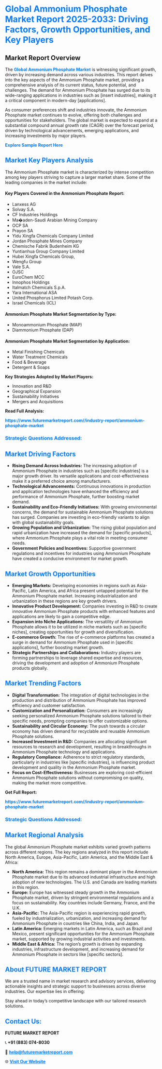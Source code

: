 <h1 style="color: #007BFF;">Global Ammonium Phosphate Market Report 2025-2033: Driving Factors, Growth Opportunities, and Key Players</h1>

<section id="overview">
<h2>Market Report Overview</h2>
<p>The <a href="https://www.futuremarketreport.com//industry-report/ammonium-phosphate-market" style="color: #007BFF; text-decoration: none;"><strong>Global Ammonium Phosphate Market</strong></a> is witnessing significant growth, driven by increasing demand across various industries. This report delves into the key aspects of the Ammonium Phosphate market, providing a comprehensive analysis of its current status, future potential, and challenges. The demand for Ammonium Phosphate has surged due to its wide-ranging applications in industries such as [insert industries], making it a critical component in modern-day [applications].</p>
<p>As consumer preferences shift and industries innovate, the Ammonium Phosphate market continues to evolve, offering both challenges and opportunities for stakeholders. The global market is expected to expand at a substantial compound annual growth rate (CAGR) over the forecast period, driven by technological advancements, emerging applications, and increasing investments by major players.</p>
</section>

<section id="overview">
<p><a href="https://www.futuremarketreport.com//request-sample/reportId=63139" style="color: #007BFF; text-decoration: none;"><strong>Explore Sample Report Here</strong></a></p>
</section>

<section id="key-players">
<h2 style="color: #007BFF;">Market Key Players Analysis</h2>
<p>The Ammonium Phosphate market is characterized by intense competition among key players striving to capture a larger market share. Some of the leading companies in the market include:</p>
<h4>Key Players Covered in the Ammonium Phosphate Report:</h4>
<ul><li>Lanxess AG</li><li>Solvay S.A.</li><li>CF Industries Holdings</li><li>Ma�aden-Saudi Arabian Mining Company</li><li>OCP SA</li><li>Prayon SA</li><li>Yidu Xingfa Chemicals Company Limited</li><li>Jordan Phosphate Mines Company</li><li>Chemische Fabrik Budenheim KG</li><li>Yuntianhua Group Company Limited</li><li>Hubei Xingfa Chemicals Group,</li><li>Wengfu Group</li><li>Vale S.A.</li><li>OJSC</li><li>EuroChem MCC</li><li>Innophos Holdings</li><li>Italmatch Chemicals S.p.A.</li><li>Yara International ASA</li><li>United Phosphorus Limited Potash Corp.</li><li>Israel Chemicals (ICL)</li></ul>
<h4>Ammonium Phosphate Market Segmentation by Type:</h4>
<ul><li>Monoammonium Phosphate (MAP)</li><li>Diammonium Phosphate (DAP)</li></ul>

<h4>Ammonium Phosphate Market Segmentation by Application:</h4>
<ul><li>Metal Finishing Chemicals</li><li>Water Treatment Chemicals</li><li>Food &amp; Beverage</li><li>Detergent &amp; Soaps</li></ul>
<p><strong>Key Strategies Adopted by Market Players:</strong></p>
<ul>
<li>Innovation and R&D</li>
<li>Geographical Expansion</li>
<li>Sustainability Initiatives</li>
<li>Mergers and Acquisitions</li>
</ul>
</section>

<section>
<p><strong>Read Full Analysis: </strong></p><a href="https://www.futuremarketreport.com//industry-report/ammonium-phosphate-market" style="color: #007BFF; text-decoration: none;"><strong>https://www.futuremarketreport.com//industry-report/ammonium-phosphate-market</strong></a>
<h3 style="color: #007BFF;">Strategic Questions Addressed:</h3>
</section>

<section id="driving-factors">
<h2 style="color: #007BFF;">Market Driving Factors</h2>
<ul>
<li><strong>Rising Demand Across Industries:</strong> The increasing adoption of Ammonium Phosphate in industries such as [specific industries] is a major growth driver. Its versatile applications and cost-effectiveness make it a preferred choice among manufacturers.</li>
<li><strong>Technological Advancements:</strong> Continuous innovations in production and application technologies have enhanced the efficiency and performance of Ammonium Phosphate, further boosting market demand.</li>
<li><strong>Sustainability and Eco-Friendly Initiatives:</strong> With growing environmental concerns, the demand for sustainable Ammonium Phosphate solutions has surged. Companies are investing in eco-friendly variants to align with global sustainability goals.</li>
<li><strong>Growing Population and Urbanization:</strong> The rising global population and rapid urbanization have increased the demand for [specific products], where Ammonium Phosphate plays a vital role in meeting consumer needs.</li>
<li><strong>Government Policies and Incentives:</strong> Supportive government regulations and incentives for industries using Ammonium Phosphate have created a conducive environment for market growth.</li>
</ul>
</section>

<section id="growth-opportunities">
<h2 style="color: #007BFF;">Market Growth Opportunities</h2>
<ul>
<li><strong>Emerging Markets:</strong> Developing economies in regions such as Asia-Pacific, Latin America, and Africa present untapped potential for the Ammonium Phosphate market. Increasing industrialization and urbanization in these regions are key growth drivers.</li>
<li><strong>Innovative Product Development:</strong> Companies investing in R&D to create innovative Ammonium Phosphate products with enhanced features and applications are likely to gain a competitive edge.</li>
<li><strong>Expansion into Niche Applications:</strong> The versatility of Ammonium Phosphate allows it to be utilized in niche markets such as [specific niches], creating opportunities for growth and diversification.</li>
<li><strong>E-commerce Growth:</strong> The rise of e-commerce platforms has created a surge in demand for Ammonium Phosphate used in [specific applications], further boosting market growth.</li>
<li><strong>Strategic Partnerships and Collaborations:</strong> Industry players are forming partnerships to leverage shared expertise and resources, driving the development and adoption of Ammonium Phosphate products globally.</li>
</ul>
</section>

<section id="trending-factors">
<h2 style="color: #007BFF;">Market Trending Factors</h2>
<ul>
<li><strong>Digital Transformation:</strong> The integration of digital technologies in the production and distribution of Ammonium Phosphate has improved efficiency and customer satisfaction.</li>
<li><strong>Customization and Personalization:</strong> Consumers are increasingly seeking personalized Ammonium Phosphate solutions tailored to their specific needs, prompting companies to offer customizable options.</li>
<li><strong>Sustainability and Circular Economy:</strong> The push towards a circular economy has driven demand for recyclable and reusable Ammonium Phosphate solutions.</li>
<li><strong>Increased Investment in R&D:</strong> Companies are allocating significant resources to research and development, resulting in breakthroughs in Ammonium Phosphate technology and applications.</li>
<li><strong>Regulatory Compliance:</strong> Adherence to strict regulatory standards, particularly in industries like [specific industries], is influencing product development and quality in the Ammonium Phosphate market.</li>
<li><strong>Focus on Cost-Effectiveness:</strong> Businesses are exploring cost-efficient Ammonium Phosphate solutions without compromising on quality, making the market more competitive.</li>
</ul>
</section>

<section>
<p><strong>Get Full Report: </strong></p><a href="https://www.futuremarketreport.com//industry-report/ammonium-phosphate-market" style="color: #007BFF; text-decoration: none;"><strong>https://www.futuremarketreport.com//industry-report/ammonium-phosphate-market</strong></a>
<h3 style="color: #007BFF;">Strategic Questions Addressed:</h3>
</section>


<section id="regional-analysis">
<h2 style="color: #007BFF;">Market Regional Analysis</h2>
<p>The global Ammonium Phosphate market exhibits varied growth patterns across different regions. The key regions analyzed in this report include North America, Europe, Asia-Pacific, Latin America, and the Middle East & Africa:</p>
<ul>
<li><strong>North America:</strong> This region remains a dominant player in the Ammonium Phosphate market due to its advanced industrial infrastructure and high adoption of new technologies. The U.S. and Canada are leading markets in this region.</li>
<li><strong>Europe:</strong> Europe has witnessed steady growth in the Ammonium Phosphate market, driven by stringent environmental regulations and a focus on sustainability. Key countries include Germany, France, and the U.K.</li>
<li><strong>Asia-Pacific:</strong> The Asia-Pacific region is experiencing rapid growth, fueled by industrialization, urbanization, and increasing demand for Ammonium Phosphate in countries like China, India, and Japan.</li>
<li><strong>Latin America:</strong> Emerging markets in Latin America, such as Brazil and Mexico, present significant opportunities for the Ammonium Phosphate market, supported by growing industrial activities and investments.</li>
<li><strong>Middle East & Africa:</strong> The region’s growth is driven by expanding industries, infrastructure development, and increasing demand for Ammonium Phosphate in sectors like [specific sectors].</li>
</ul>
</section>

<footer>
<h2 style="color: #007BFF;">About FUTURE MARKET REPORT</h2>
<p>We are a trusted name in market research and advisory services, delivering actionable insights and strategic support to businesses across diverse industries. Our expertise lies in offering:</p>

<p>Stay ahead in today’s competitive landscape with our tailored research solutions.</p>

<h2 style="color: #007BFF;">Contact Us:</h2>
<p><strong>FUTURE MARKET REPORT</strong></p>
<p>📞 <strong>+91 (883) 074-8030</strong></p>
<p>📧 <strong><a href="mailto:help@futuremarketreport.com" style="color: #007BFF;">help@futuremarketreport.com</a></strong></p>
<p>🌐 <strong><a href="https://www.futuremarketreport.com/" style="color: #007BFF;">Visit Our Website</a></strong></p>
</footer>